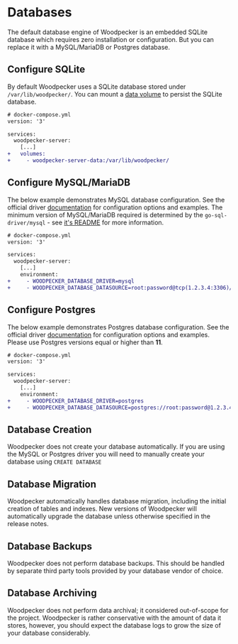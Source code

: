 # Databases

The default database engine of Woodpecker is an embedded SQLite database which requires zero installation or configuration.
But you can replace it with a MySQL/MariaDB or Postgres database.

## Configure SQLite

By default Woodpecker uses a SQLite database stored under `/var/lib/woodpecker/`.
You can mount a [data volume](https://docs.docker.com/storage/volumes/#create-and-manage-volumes) to persist the SQLite database.

```diff
# docker-compose.yml
version: '3'

services:
  woodpecker-server:
    [...]
+   volumes:
+     - woodpecker-server-data:/var/lib/woodpecker/
```

## Configure MySQL/MariaDB

The below example demonstrates MySQL database configuration.
See the official driver [documentation](https://github.com/go-sql-driver/mysql#dsn-data-source-name) for configuration options and examples.
The minimum version of MySQL/MariaDB required is determined by the `go-sql-driver/mysql` - see [it's README](https://github.com/go-sql-driver/mysql#requirements) for more information.

```diff
# docker-compose.yml
version: '3'

services:
  woodpecker-server:
    [...]
    environment:
+     - WOODPECKER_DATABASE_DRIVER=mysql
+     - WOODPECKER_DATABASE_DATASOURCE=root:password@tcp(1.2.3.4:3306)/woodpecker?parseTime=true
```

## Configure Postgres

The below example demonstrates Postgres database configuration.
See the official driver [documentation](https://www.postgresql.org/docs/current/static/libpq-connect.html#LIBPQ-CONNSTRING) for configuration options and examples.
Please use Postgres versions equal or higher than **11**.

```diff
# docker-compose.yml
version: '3'

services:
  woodpecker-server:
    [...]
    environment:
+     - WOODPECKER_DATABASE_DRIVER=postgres
+     - WOODPECKER_DATABASE_DATASOURCE=postgres://root:password@1.2.3.4:5432/postgres?sslmode=disable
```

## Database Creation

Woodpecker does not create your database automatically.
If you are using the MySQL or Postgres driver you will need to manually create your database using `CREATE DATABASE`

## Database Migration

Woodpecker automatically handles database migration, including the initial creation of tables and indexes.
New versions of Woodpecker will automatically upgrade the database unless otherwise specified in the release notes.

## Database Backups

Woodpecker does not perform database backups.
This should be handled by separate third party tools provided by your database vendor of choice.

## Database Archiving

Woodpecker does not perform data archival; it considered out-of-scope for the project.
Woodpecker is rather conservative with the amount of data it stores, however, you should expect the database logs to grow the size of your database considerably.
